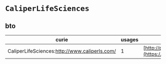# `CaliperLifeSciences`

## bto

| curie                                         |   usages | nodes                                                                                                           |
|-----------------------------------------------|----------|-----------------------------------------------------------------------------------------------------------------|
| CaliperLifeSciences:http://www.caliperls.com/ |        1 | [http://purl.obolibrary.org/obo/BTO:0005172](https://bioregistry.io/http://purl.obolibrary.org/obo/BTO:0005172) |
